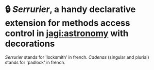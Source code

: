 # &#x1f512; *Serrurier*, a handy declarative extension for methods access control in [jagi:astronomy](http://jagi.github.io/meteor-astronomy/) with decorations 

*Serrurier* stands for 'locksmith' in french. 
*Cadenas* (singular and plurial) stands for 'padlock' in french. 
